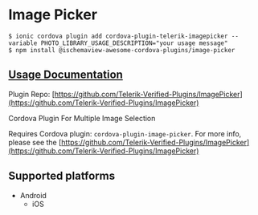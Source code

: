 # Image Picker

```text
$ ionic cordova plugin add cordova-plugin-telerik-imagepicker --variable PHOTO_LIBRARY_USAGE_DESCRIPTION="your usage message"
$ npm install @ischemaview-awesome-cordova-plugins/image-picker
```

## [Usage Documentation](https://danielsogl.gitbook.io/awesome-cordova-plugins/plugins/image-picker/)

Plugin Repo: [https://github.com/Telerik-Verified-Plugins/ImagePicker](https://github.com/Telerik-Verified-Plugins/ImagePicker)

Cordova Plugin For Multiple Image Selection

Requires Cordova plugin: `cordova-plugin-image-picker`. For more info, please see the [https://github.com/Telerik-Verified-Plugins/ImagePicker](https://github.com/Telerik-Verified-Plugins/ImagePicker)

## Supported platforms

* Android
  * iOS

